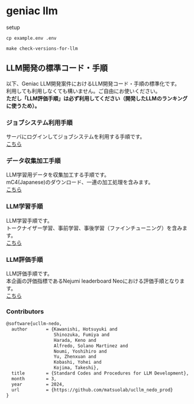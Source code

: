 # geniac llm

setup

```shell
cp example.env .env

make check-versions-for-llm
```

## LLM開発の標準コード・手順

以下、Geniac LLM開発案件におけるLLM開発コード・手順の標準化です。  
利用しても利用しなくても構いません。ご自由にお使いください。  
**ただし「LLM評価手順」は必ず利用してください（開発したLLMのランキングに使うため）。**

### ジョブシステム利用手順

サーバにログインしてジョブシステムを利用する手順です。  
[こちら](infra/README.md)

### データ収集加工手順

LLM学習用データを収集加工する手順です。  
mC4(Japanese)のダウンロード、一連の加工処理を含みます。  
[こちら](data_management/README.md)

### LLM学習手順

LLM学習手順です。  
トークナイザー学習、事前学習、事後学習（ファインチューニング）を含みます。  
[こちら](train/README.md)

### LLM評価手順

LLM評価手順です。  
本企画の評価指標であるNejumi leaderboard Neoにおける評価手順となります。  
[こちら](eval/README.md)

### Contributors

```txt
@software{ucllm-nedo,
  author       = {Kawanishi, Hotsuyuki and
                  Shinozuka, Fumiya and
                  Harada, Keno and
                  Alfredo, Solano Martinez and
                  Noumi, Yoshihiro and
                  Yu, Zhenxuan and
                  Kobashi, Yohei and
                  Kojima, Takeshi},
  title        = {Standard Codes and Procedures for LLM Development},
  month        = 3,
  year         = 2024,
  url          = {https://github.com/matsuolab/ucllm_nedo_prod}
}
```
